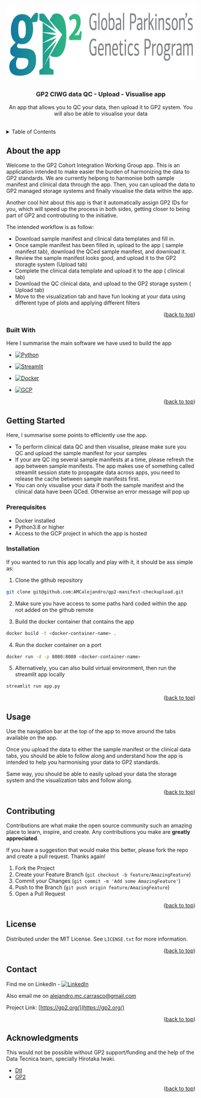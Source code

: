 <a name="readme-top"></a>

<!-- PROJECT SHIELDS -->
<!--
*** I'm using markdown "reference style" links for readability.
*** Reference links are enclosed in brackets [ ] instead of parentheses ( ).
*** See the bottom of this document for the declaration of the reference variables
*** for contributors-url, forks-url, etc. This is an optional, concise syntax you may use.
*** https://www.markdownguide.org/basic-syntax/#reference-style-links
-->

<!-- PROJECT LOGO -->
<br />
<div align="center">
  <a href="https://github.com/AMCalejandro/gp2-manifest-checkupload/tree/main/">
    <img src="apps/img/GP2_logo_color.png" alt="Logo" width="600" height="200">
  </a>

  <h3 align="center">GP2 CIWG data QC - Upload - Visualise app</h3>

  <p align="center">
    An app that allows you to QC your data, then upload it to GP2 system. You will also be able to visualise your data
    <br />
    <br />
  </p>
</div>



<!-- TABLE OF CONTENTS -->
<details>
  <summary>Table of Contents</summary>
  <ol>
    <li>
      <a href="#about-the-app">About the app</a>
      <ul>
        <li><a href="#built-with">Built With</a></li>
      </ul>
    </li>
    <li>
      <a href="#getting-started">Getting Started</a>
      <ul>
        <li><a href="#prerequisites">Prerequisites</a></li>
        <li><a href="#installation">Installation</a></li>
      </ul>
    </li>
    <li><a href="#usage">Usage</a></li>
    <li><a href="#contact">Contact</a></li>
    <li><a href="#acknowledgments">Acknowledgments</a></li>
  </ol>
</details>


<!-- ABOUT THE PROJECT -->
## About the app

Welcome to the GP2 Cohort Integration Working Group app. This is an application intended to make easier the burden of harmonizing the data to GP2 standards. We are currently helpong to harmonise both sample manifest and clinical data through the app. Then, you can upload the data to GP2 managed storage systems and finally visualise the data within the app.

Another cool hint about this app is that it automatically assign GP2 IDs for you, which will speed up the process in both sides, getting closer to being part of GP2 and controbuting to the initiative.

The intended workflow is as follow:
* Download sample manifest and clinical data templates and fill in.
* Once sample manifest has been filled in, upload to the app ( sample manifest tab), download the QCed sample manifest, and download it.
* Review the sample manifest looks good, and upload it to the GP2 storagte system (Upload tab)
* Complete the clinical data template and upload it to the app ( clinical tab)
* Download the QC clinical data, and upload to the GP2 storage system ( Upload tab)
* Move to the visualization tab and have fun looking at your data using different type of plots and applying different filters

<p align="right">(<a href="#readme-top">back to top</a>)</p>



### Built With

Here I summarise the main software we have used to build the app


* [![Python][py-shield]][python-url]

* [![Streamlit][st-shield]][st-url]

* [![Docker][do-shield]][do-url]

* [![GCP][gcp-shield]][gcp-url]




<p align="right">(<a href="#readme-top">back to top</a>)</p>


<!-- GETTING STARTED -->
## Getting Started

Here, I summarise some points to efficiently use the app.
* To perform clinical data QC and then visualise, please make sure you QC and upload the sample manifest for your samples
* If your are QC ing several sample manifests at a time, please refresh the app between sample manifests. The  app makes use of something called streamlit session state to propagate data across apps, you need to release the cache between sample manifests first.
* You can only visualise your data if both the sample manifest and the clinical data have been QCed. Otherwise an error message will pop up


### Prerequisites

* Docker installed
* Python3.8 or higher
* Access to the GCP project in which the app is hosted


### Installation 

If you wanted to run this app locally and play with it, it should be ass simple as:

1. Clone the github repository

```bash
git clone git@github.com:AMCalejandro/gp2-manifest-checkupload.git
```

2. Make sure you have access to some paths hard coded within the app not added on the github remote

3. Build the docker container that contains the app

```bash
docker build -t <docker-container-name> .
```

4. Run the docker container on a port

```bash
docker run -d -p 8080:8080 <docker-container-name>
```

5. Alternatively, you can also build virtual environment, then run the streamlit app locally

```bash
streamlit run app.py

```




<p align="right">(<a href="#readme-top">back to top</a>)</p>



<!-- USAGE EXAMPLES -->
## Usage

Use the navigation bar at the top of the app to move around the tabs available on the app. 

Once you upload the data to either the sample manifest or the clinical data tabs, you should be able to follow along and understand how the app is intended to help you harmonising your data to GP2 standards.

Same way, you should be able to easily upload your data the storage system and the visualization tabs and follow along.


<p align="right">(<a href="#readme-top">back to top</a>)</p>



<!-- CONTRIBUTING -->
## Contributing

Contributions are what make the open source community such an amazing place to learn, inspire, and create. Any contributions you make are **greatly appreciated**.

If you have a suggestion that would make this better, please fork the repo and create a pull request.
Thanks again!

1. Fork the Project
2. Create your Feature Branch (`git checkout -b feature/AmazingFeature`)
3. Commit your Changes (`git commit -m 'Add some AmazingFeature'`)
4. Push to the Branch (`git push origin feature/AmazingFeature`)
5. Open a Pull Request

<p align="right">(<a href="#readme-top">back to top</a>)</p>



<!-- LICENSE -->
## License

Distributed under the MIT License. See `LICENSE.txt` for more information.

<p align="right">(<a href="#readme-top">back to top</a>)</p>



<!-- CONTACT -->
## Contact

Find me on LinkedIn - [![LinkedIn][linkedin-shield]][linkedin-url]

Also email me on alejandro.mc.carrasco@gmail.com

Project Link: [https://gp2.org/](https://gp2.org/)

<p align="right">(<a href="#readme-top">back to top</a>)</p>



<!-- ACKNOWLEDGMENTS -->
## Acknowledgments

This would not be possible without GP2 support/funding and the help of the Data Tecnica team, specially Hirotaka Iwaki. 
* [DtI](https://www.datatecnica.com/)
* [GP2](https://gp2.org/)

<p align="right">(<a href="#readme-top">back to top</a>)</p>



<!-- MARKDOWN LINKS & IMAGES -->
<!-- https://www.markdownguide.org/basic-syntax/#reference-style-links -->
[do-shield]: https://img.shields.io/badge/docker-%230db7ed.svg?style=for-the-badge&logo=docker&logoColor=white
[do-url]: https://www.docker.com/
[st-shield]: https://user-images.githubusercontent.com/7164864/217935870-c0bc60a3-6fc0-4047-b011-7b4c59488c91.png
[st-url]: https://streamlit.io/
[py-shield]: https://img.shields.io/badge/python-3670A0?style=for-the-badge&logo=python&logoColor=ffdd54
[python-url]: https://www.python.org/
[gcp-url]: https://cloud.google.com/?hl=en
[gcp-shield]:  https://img.shields.io/badge/GoogleCloud-%234285F4.svg?style=for-the-badge&logo=google-cloud&logoColor=white
[linkedin-shield]: https://img.shields.io/badge/-LinkedIn-black.svg?style=for-the-badge&logo=linkedin&colorB=555
[linkedin-url]: https://linkedin.com/in/alejandro-martinez-ba484818a